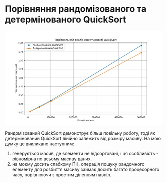 # Порівняння рандомізованого та детермінованого QuickSort

![Результат виконання 1](Figure_1.jpeg)

Рандомізований QuickSort демонструє більш повільну роботу, тоді як детермінований QuickSort лінійно залежить від розміру масиву.
На мою думку це викликано наступним:
1. генерується масив, де єлементи не відсортовані, і ця особливість - рівномірна по всьому масиву даних.
2. на моєму досить слабкому ПК, операція пошуку рандомного елементу для розбиття масиву займає досить багато процесорного часу, порівнюючи з простим діленням навпіл.